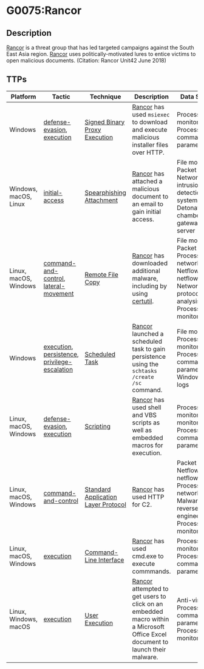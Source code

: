 # G0075:Rancor

## Description

[Rancor](https://attack.mitre.org/groups/G0075) is a threat group that has led targeted campaigns against the South East Asia region. [Rancor](https://attack.mitre.org/groups/G0075) uses politically-motivated lures to entice victims to open malicious documents. (Citation: Rancor Unit42 June 2018)

## TTPs

|Platform|Tactic|Technique|Description|Data Sources|
|---|---|---|---|---|
|Windows|[defense-evasion](https://attack.mitre.org/tactics/defense-evasion/), [execution](https://attack.mitre.org/tactics/execution/) |[Signed Binary Proxy Execution](https://attack.mitre.org/techniques/T1218/) |[Rancor](https://attack.mitre.org/groups/G0075) has used <code>msiexec</code> to download and execute malicious installer files over HTTP. |Process monitoring, Process command-line parameters|
|Windows, macOS, Linux|[initial-access](https://attack.mitre.org/tactics/initial-access/) |[Spearphishing Attachment](https://attack.mitre.org/techniques/T1193/) |[Rancor](https://attack.mitre.org/groups/G0075) has attached a malicious document to an email to gain initial access. |File monitoring, Packet capture, Network intrusion detection system, Detonation chamber, Email gateway, Mail server|
|Linux, macOS, Windows|[command-and-control](https://attack.mitre.org/tactics/command-and-control/), [lateral-movement](https://attack.mitre.org/tactics/lateral-movement/) |[Remote File Copy](https://attack.mitre.org/techniques/T1105/) |[Rancor](https://attack.mitre.org/groups/G0075) has downloaded additional malware, including by using [certutil](https://attack.mitre.org/software/S0160). |File monitoring, Packet capture, Process use of network, Netflow/Enclave netflow, Network protocol analysis, Process monitoring|
|Windows|[execution](https://attack.mitre.org/tactics/execution/), [persistence](https://attack.mitre.org/tactics/persistence/), [privilege-escalation](https://attack.mitre.org/tactics/privilege-escalation/) |[Scheduled Task](https://attack.mitre.org/techniques/T1053/) |[Rancor](https://attack.mitre.org/groups/G0075) launched a scheduled task to gain persistence using the <code>schtasks /create /sc</code> command. |File monitoring, Process monitoring, Process command-line parameters, Windows event logs|
|Linux, macOS, Windows|[defense-evasion](https://attack.mitre.org/tactics/defense-evasion/), [execution](https://attack.mitre.org/tactics/execution/) |[Scripting](https://attack.mitre.org/techniques/T1064/) |[Rancor](https://attack.mitre.org/groups/G0075) has used shell and VBS scripts as well as embedded macros for execution. |Process monitoring, File monitoring, Process command-line parameters|
|Linux, macOS, Windows|[command-and-control](https://attack.mitre.org/tactics/command-and-control/) |[Standard Application Layer Protocol](https://attack.mitre.org/techniques/T1071/) |[Rancor](https://attack.mitre.org/groups/G0075) has used HTTP for C2. |Packet capture, Netflow/Enclave netflow, Process use of network, Malware reverse engineering, Process monitoring|
|Linux, macOS, Windows|[execution](https://attack.mitre.org/tactics/execution/) |[Command-Line Interface](https://attack.mitre.org/techniques/T1059/) |[Rancor](https://attack.mitre.org/groups/G0075) has used cmd.exe to execute commmands. |Process monitoring, Process command-line parameters|
|Linux, Windows, macOS|[execution](https://attack.mitre.org/tactics/execution/) |[User Execution](https://attack.mitre.org/techniques/T1204/) |[Rancor](https://attack.mitre.org/groups/G0075) attempted to get users to click on an embedded macro within a Microsoft Office Excel document to launch their malware. |Anti-virus, Process command-line parameters, Process monitoring|
